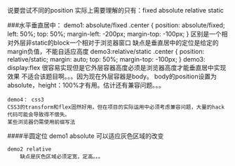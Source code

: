 
	
说要尝试不同的position
实际上需要理解的只有：fixed absolute relative static

###水平垂直居中：
	demo1: absolute/fixed
		.center {
			position: absolute/fixed;
			left: 50%;
			top: 50%;
			margin-left: -200px;
			margin-top: -100px;
		}
	区别是一个相对外层非static的block一个相对于浏览器窗口
	缺点是垂直居中的定位是给定的margin负值，不能自适应高度
	demo3:relative/static
		.center {
			position: relative/static;
			margin: auto;
			top: 50%;
			margin-top: -100px;
		}
	demo3: display:flex
	很容易实现但是它外层容器高度必须是浏览器高度才能垂直居中实现效果
	不适合该题目啊。。。因为现在外层容器是body。
	body的position设置为absolute，height：100%才有用。估计还有兼容问题。。。

	demo4： css3
	CSS3的transform和flex固然好用，但在项目的实际运用中必须考虑兼容问题，大量的hack代码可能会导致得不偿失。
	某些浏览器仍需使用前缀写法

####半圆定位
	demo1 absolute
		可以适应灰色区域的改变

	demo2 relative
		缺点是灰色区域必须定宽，定高。。。
	